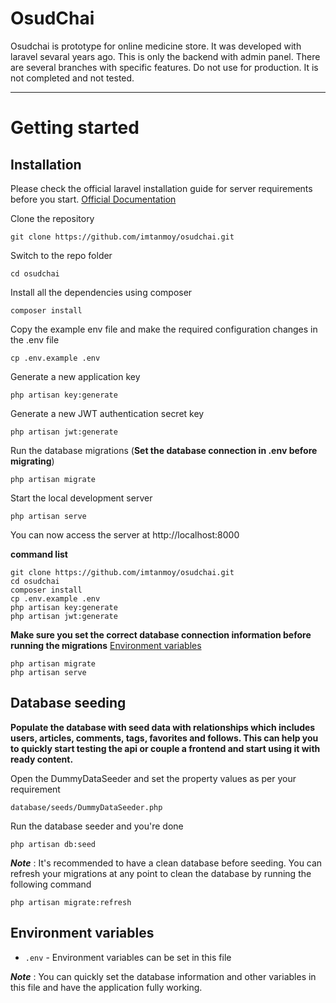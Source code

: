 # OsudChai

Osudchai is prototype for online medicine store. It was developed with laravel sevaral years ago. This is only the backend with admin panel. There are several branches with specific features. Do not use for production. It is not completed and not tested.

---

# Getting started

## Installation

Please check the official laravel installation guide for server requirements before you start. [Official Documentation](https://laravel.com/docs/5.6#installing-laravel)

Clone the repository

    git clone https://github.com/imtanmoy/osudchai.git

Switch to the repo folder

    cd osudchai

Install all the dependencies using composer

    composer install

Copy the example env file and make the required configuration changes in the .env file

    cp .env.example .env

Generate a new application key

    php artisan key:generate

Generate a new JWT authentication secret key

    php artisan jwt:generate

Run the database migrations (**Set the database connection in .env before migrating**)

    php artisan migrate

Start the local development server

    php artisan serve

You can now access the server at http://localhost:8000

**command list**

    git clone https://github.com/imtanmoy/osudchai.git
    cd osudchai
    composer install
    cp .env.example .env
    php artisan key:generate
    php artisan jwt:generate

**Make sure you set the correct database connection information before running the migrations** [Environment variables](#environment-variables)

    php artisan migrate
    php artisan serve

## Database seeding

**Populate the database with seed data with relationships which includes users, articles, comments, tags, favorites and follows. This can help you to quickly start testing the api or couple a frontend and start using it with ready content.**

Open the DummyDataSeeder and set the property values as per your requirement

    database/seeds/DummyDataSeeder.php

Run the database seeder and you're done

    php artisan db:seed

**_Note_** : It's recommended to have a clean database before seeding. You can refresh your migrations at any point to clean the database by running the following command

    php artisan migrate:refresh

## Environment variables

-   `.env` - Environment variables can be set in this file

**_Note_** : You can quickly set the database information and other variables in this file and have the application fully working.
